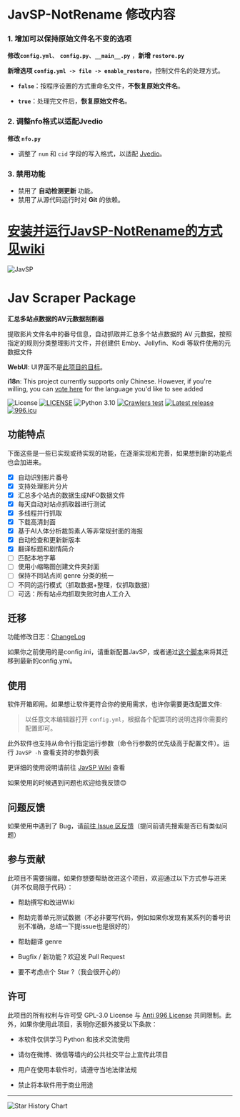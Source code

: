 # JavSP-NotRename 修改内容
### 1. 增加可以保持原始文件名不变的选项
**修改`config.yml`**、 **`config.py`**、**`__main__.py`** ，**新增 `restore.py`**

**新增选项 `config.yml -> file -> enable_restore`**，控制文件名的处理方式。

- **`false`**：按程序设置的方式重命名文件，**不恢复原始文件名**。

- **`true`**：处理完文件后，**恢复原始文件名**。

### 2. 调整nfo格式以适配Jvedio
**修改 `nfo.py`**
- 调整了 `num` 和 `cid` 字段的写入格式，以适配 [Jvedio](https://github.com/hitchao/Jvedio)。

### 3. 禁用功能
- 禁用了 **自动检测更新** 功能。
- 禁用了从源代码运行时对 **Git** 的依赖。

# [安装并运行JavSP-NotRename的方式见wiki](https://github.com/htyxyt/JavSP-NotRename/wiki/%E5%AE%89%E8%A3%85%E5%B9%B6%E8%BF%90%E8%A1%8CJavSP%E2%80%90NotRename)

![JavSP](./image/JavSP.svg)

# Jav Scraper Package

**汇总多站点数据的AV元数据刮削器**

提取影片文件名中的番号信息，自动抓取并汇总多个站点数据的 AV 元数据，按照指定的规则分类整理影片文件，并创建供 Emby、Jellyfin、Kodi 等软件使用的元数据文件

**WebUI**: UI界面不是[此项目的目标](https://github.com/Yuukiy/JavSP/issues/148)。

**i18n**: This project currently supports only Chinese. However, if you're willing, you can [vote here](https://github.com/Yuukiy/JavSP/discussions/157) for the language you'd like to see added

![License](https://img.shields.io/github/license/Yuukiy/JavSP)
[![LICENSE](https://img.shields.io/badge/license-Anti%20996-blue.svg)](https://github.com/996icu/996.ICU/blob/master/LICENSE)
![Python 3.10](https://img.shields.io/badge/python-3.10-green.svg)
[![Crawlers test](https://img.shields.io/github/actions/workflow/status/Yuukiy/JavSP/test-web-funcs.yml?label=crawlers%20test)](https://github.com/Yuukiy/JavSP/actions/workflows/test-web-funcs.yml)
[![Latest release](https://img.shields.io/github/v/release/Yuukiy/JavSP)](https://github.com/Yuukiy/JavSP/releases/latest)
[![996.icu](https://img.shields.io/badge/link-996.icu-red.svg)](https://996.icu)
## 功能特点

下面这些是一些已实现或待实现的功能，在逐渐实现和完善，如果想到新的功能点也会加进来。

- [x] 自动识别影片番号
- [x] 支持处理影片分片
- [x] 汇总多个站点的数据生成NFO数据文件
- [x] 每天自动对站点抓取器进行测试
- [x] 多线程并行抓取
- [x] 下载高清封面
- [x] 基于AI人体分析裁剪素人等非常规封面的海报
- [x] 自动检查和更新新版本
- [x] 翻译标题和剧情简介
- [ ] 匹配本地字幕
- [ ] 使用小缩略图创建文件夹封面
- [ ] 保持不同站点间 genre 分类的统一
- [ ] 不同的运行模式（抓取数据+整理，仅抓取数据）
- [ ] 可选：所有站点均抓取失败时由人工介入

## 迁移

功能修改日志：[ChangeLog](./CHANGELOG.md)

如果你之前使用的是config.ini，请重新配置JavSP，或者通过[这个脚本](./tools/config_migration.py)来将其迁移到最新的config.yml。


## 使用

软件开箱即用。如果想让软件更符合你的使用需求，也许你需要更改配置文件:

> 以任意文本编辑器打开 ```config.yml```，根据各个配置项的说明选择你需要的配置即可。

此外软件也支持从命令行指定运行参数（命令行参数的优先级高于配置文件）。运行 ```JavSP -h``` 查看支持的参数列表

更详细的使用说明请前往 [JavSP Wiki](https://github.com/Yuukiy/JavSP/wiki) 查看

如果使用的时候遇到问题也欢迎给我反馈😊

## 问题反馈

如果使用中遇到了 Bug，请[前往 Issue 区反馈](https://github.com/Yuukiy/JavSP/issues)（提问前请先搜索是否已有类似问题）


## 参与贡献

此项目不需要捐赠。如果你想要帮助改进这个项目，欢迎通过以下方式参与进来（并不仅局限于代码）：

- 帮助撰写和改进Wiki

- 帮助完善单元测试数据（不必非要写代码，例如如果你发现有某系列的番号识别不准确，总结一下提issue也是很好的）

- 帮助翻译 genre

- Bugfix / 新功能？欢迎发 Pull Request

- 要不考虑点个 Star ?（我会很开心的）


## 许可

此项目的所有权利与许可受 GPL-3.0 License 与 [Anti 996 License](https://github.com/996icu/996.ICU/blob/master/LICENSE_CN) 共同限制。此外，如果你使用此项目，表明你还额外接受以下条款：

- 本软件仅供学习 Python 和技术交流使用

- 请勿在微博、微信等墙内的公共社交平台上宣传此项目

- 用户在使用本软件时，请遵守当地法律法规

- 禁止将本软件用于商业用途


---

![Star History Chart](https://api.star-history.com/svg?repos=Yuukiy/JavSP&type=Date)
